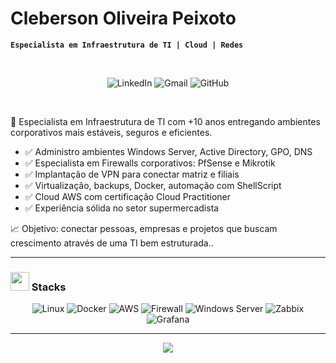 # Cleberson Oliveira Peixoto

**`Especialista em Infraestrutura de TI | Cloud | Redes`**

<br>

<!-- Contact Badges -->
<p align="center">
  <a href="https://www.linkedin.com/in/clebersonoliveira" style="text-decoration: none;">
    <img alt="LinkedIn" title="Conecte-se comigo no LinkedIn" 
         src="https://custom-icon-badges.demolab.com/badge/-LinkedIn-282A36?style=for-the-badge&logo=linkedin&logoColor=white&labelColor=0A66C2" />
  </a>

  <a href="mailto:cleberson.email@gmail.com" style="text-decoration: none;">
    <img alt="Gmail" title="Me envie um e-mail" 
         src="https://custom-icon-badges.demolab.com/badge/-Gmail-282A36?style=for-the-badge&logo=gmail&logoColor=white&labelColor=EA4335" />
  </a>

  <a href="https://github.com/clebersonpeixoto" style="text-decoration: none;">
    <img alt="GitHub" title="Meus repositórios no GitHub" 
         src="https://custom-icon-badges.demolab.com/badge/-GitHub-282A36?style=for-the-badge&logo=github&logoColor=white&labelColor=181717" />
  </a>
</p>

<br>

🎯 Especialista em Infraestrutura de TI com +10 anos entregando ambientes corporativos mais estáveis, seguros e eficientes.
<ul>
  <li> ✅ Administro ambientes Windows Server, Active Directory, GPO, DNS</li>
  <li> ✅ Especialista em Firewalls corporativos: PfSense e Mikrotik</li>
  <li> ✅ Implantação de VPN para conectar matriz e filiais</li>
  <li> ✅ Virtualização, backups, Docker, automação com ShellScript</li>
  <li> ✅ Cloud AWS com certificação Cloud Practitioner</li>
  <li> ✅ Experiência sólida no setor supermercadista</li>
</ul>


📈 Objetivo: conectar pessoas, empresas e projetos que buscam crescimento através de uma TI bem estruturada..

---

<h3><img src="https://raw.githubusercontent.com/Tarikul-Islam-Anik/Telegram-Animated-Emojis/main/Objects/Books.webp" width="30" height="30"/> Stacks </h3>

<div align="center">
  <img alt="Linux" src="https://img.shields.io/badge/Linux-FCC624?style=for-the-badge&logo=linux&logoColor=black" />
  <img alt="Docker" src="https://img.shields.io/badge/Docker-2496ED?style=for-the-badge&logo=docker&logoColor=white" />
  <img alt="AWS" src="https://img.shields.io/badge/AWS-232F3E?style=for-the-badge&logo=amazonaws&logoColor=white" />
  <img alt="Firewall" src="https://img.shields.io/badge/pfSense-212121?style=for-the-badge&logo=fortinet&logoColor=white" />
  <img alt="Windows Server" src="https://img.shields.io/badge/Windows%20Server-0078D6?style=for-the-badge&logo=windows&logoColor=white" />
  <img alt="Zabbix" src="https://img.shields.io/badge/Zabbix-DC382D?style=for-the-badge&logo=zabbix&logoColor=white" />
  <img alt="Grafana" src="https://img.shields.io/badge/Grafana-F46800?style=for-the-badge&logo=grafana&logoColor=white" />
</div>

---

<p align="center">
  <img src="https://readme-typing-svg.demolab.com?font=Fira+Code&pause=1000&color=F1F2ED&width=500&center=true&vCenter=true&size=17&lines=Especialista+em+Infraestrutura+de+TI;Segurança%2C+Cloud%2C+Automação" />
</p>
